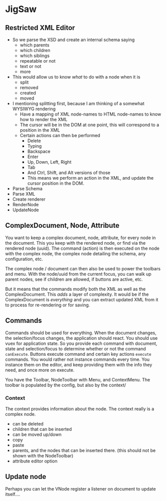 # JigSaw

## Restricted XML Editor

- So we parse the XSD and create an internal schema saying
  - which parents
  - which children
  - which siblings
  - repeatable or not
  - text or not
  - more
- This would allow us to know _what_ to do with a node when it is
  - split
  - removed
  - created
  - moved
- I mentioning splitting first, because I am thinking of a somewhat WYSIWYG rendering
  - Have a mapping of XML node-names to HTML node-names to know how to render the XML
  - The cursor will be in the DOM at one point, this will correspond to a position in the XML
  - Certain actions can then be performed
    - Delete
    - Typing
    - Backspace
    - Enter
    - Up, Down, Left, Right
    - Tab
    - And Ctrl, Shift, and Alt versions of those
    - This means we perform an action in the XML, and update the cursor position in the DOM.
- Parse Schema
- Parse XML
- Create renderer
- RenderNode
- UpdateNode

## ComplexDocument, Node, Attribute

You want to keep a complex document, node, attribute, for every node in the document. This you keep with the rendered node, or find via the rendered node (uuid). The command (action) is then executed on the node with the complex node, the complex node detailing the schema, any configuration, etc.

The complex node / document can then also be used to power the toolbars and menu. With the node/uuid from the current focus, you can walk up parent nodes, see if children are allowed, if buttons are active, etc.

But it means that the commands modify both the XML as well as the ComplexDocument. This _adds_ a layer of complexity. It would be if the ComplexDocument is _everything_ and you can extract updated XML from it to process for re-rendering or for saving.

## Commands

Commands should be used for everything. When the document changes, the selection/focus changes, the application should react. You should use vuex for application state. So you provide each command with document, state and selection/focus to determine whether or not the command `canExecute`. Buttons execute command and certain key actions `execute` commands. You would rather not instance commands every time. You instance them on the editor, and keep providing them with the info they need, and once more on execute.

You have the Toolbar, NodeToolbar with Menu, and ContextMenu. The toolbar is populated by the config, but also by the context/

### Context

The context provides information about the node. The context really is a complex node.

- can be deleted
- children that can be inserted
- can be moved up/down
- copy
- paste
- parents, and the nodes that can be inserted there. (this should not be shown with the NodeToolbar)
- attribute editor option

## Update node

Perhaps you can let the VNode register a listener on document to update itself....
